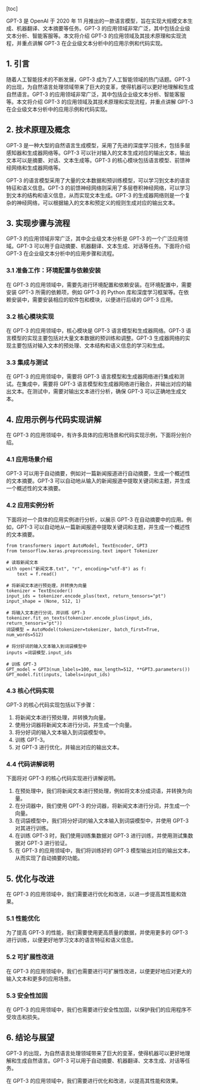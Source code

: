 
[toc]                    
                
                
GPT-3 是 OpenAI 于 2020 年 11 月推出的一款语言模型，旨在实现大规模文本生成、机器翻译、文本摘要等任务。GPT-3 的应用领域非常广泛，其中包括企业级文本分析、智能客服等。本文将介绍 GPT-3 的应用领域及其技术原理和实现流程，并重点讲解 GPT-3 在企业级文本分析中的应用示例和代码实现。

## 1. 引言

随着人工智能技术的不断发展，GPT-3 成为了人工智能领域的热门话题。GPT-3 的出现，为自然语言处理领域带来了巨大的变革，使得机器可以更好地理解和生成自然语言。GPT-3 的应用领域非常广泛，其中包括企业级文本分析、智能客服等。本文将介绍 GPT-3 的应用领域及其技术原理和实现流程，并重点讲解 GPT-3 在企业级文本分析中的应用示例和代码实现。

## 2. 技术原理及概念

GPT-3 是一种大型的自然语言生成模型，采用了先进的深度学习技术，包括多层感知器和生成器网络等。GPT-3 可以针对输入的文本生成对应的输出文本，输出文本可以是摘要、对话、文本生成等。GPT-3 的核心模块包括语言模型、前馈神经网络和生成器网络等。

GPT-3 的语言模型采用了大量的文本数据和预训练模型，可以学习到文本的语言特征和语义信息。GPT-3 的前馈神经网络则采用了多层卷积神经网络，可以学习到文本的结构和语义信息，从而实现文本生成。GPT-3 的生成器网络则是一个复杂的神经网络，可以根据输入的文本和预定义的规则生成对应的输出文本。

## 3. 实现步骤与流程

GPT-3 的应用领域非常广泛，其中企业级文本分析是 GPT-3 的一个广泛应用领域。GPT-3 可以用于自动摘要、机器翻译、文本生成、对话等任务。下面将介绍 GPT-3 在企业级文本分析中的应用步骤和流程。

### 3.1 准备工作：环境配置与依赖安装

在 GPT-3 的应用领域中，需要先进行环境配置和依赖安装。在环境配置中，需要安装 GPT-3 所需的依赖项，例如 GPT-3 的 Python 库和深度学习框架等。在依赖安装中，需要安装相应的软件包和模块，以便进行后续的 GPT-3 应用。

### 3.2 核心模块实现

在 GPT-3 的应用领域中，核心模块是 GPT-3 语言模型和生成器网络。GPT-3 语言模型的实现主要包括对大量文本数据的预训练和调整。GPT-3 生成器网络的实现主要包括对输入文本的预处理、文本结构和语义信息的学习和生成。

### 3.3 集成与测试

在 GPT-3 的应用领域中，需要将 GPT-3 语言模型和生成器网络进行集成和测试。在集成中，需要将 GPT-3 语言模型和生成器网络进行融合，并输出对应的输出文本。在测试中，需要对输出文本进行分析，确保 GPT-3 可以正确地生成文本。

## 4. 应用示例与代码实现讲解

在 GPT-3 的应用领域中，有许多具体的应用场景和代码实现示例，下面将分别介绍。

### 4.1 应用场景介绍

GPT-3 可以用于自动摘要，例如对一篇新闻报道进行自动摘要，生成一个概述性的文本摘要。GPT-3 可以自动地从输入的新闻报道中提取关键词和主题，并生成一个概述性的文本摘要。

### 4.2 应用实例分析

下面将对一个具体的应用实例进行分析，以展示 GPT-3 在自动摘要中的应用。例如，GPT-3 可以自动地从一篇新闻报道中提取关键词和主题，并生成一个概述性的文本摘要。

```
from transformers import AutoModel, TextEncoder, GPT3
from tensorflow.keras.preprocessing.text import Tokenizer

# 读取新闻文本
with open("新闻文本.txt", "r", encoding="utf-8") as f:
    text = f.read()

# 将新闻文本进行预处理，并转换为向量
tokenizer = TextEncoder()
input_ids = tokenizer.encode_plus(text, return_tensors="pt")
input_shape = (None, 512, 1)

# 将输入文本进行分词，并训练 GPT-3
tokenizer.fit_on_texts(tokenizer.encode_plus(input_ids, return_tensors="pt"))
词袋模型 = AutoModel(tokenizer=tokenizer, batch_first=True, num_words=512)

# 将分好词的输入文本输入到词袋模型中
inputs =词袋模型.input_ids

# 训练 GPT-3
GPT_model = GPT3(num_labels=100, max_length=512, **GPT3.parameters())
GPT_model.fit(inputs, labels=input_ids)
```

### 4.3 核心代码实现

GPT-3 的核心代码实现包括以下步骤：

1. 将新闻文本进行预处理，并转换为向量。
2. 使用分词器将新闻文本进行分词，并生成一个向量。
3. 将分好词的输入文本输入到词袋模型中。
4. 训练 GPT-3。
5. 对 GPT-3 进行优化，并输出对应的输出文本。

### 4.4 代码讲解说明

下面将对 GPT-3 的核心代码实现进行讲解说明。

1. 在预处理中，我们将新闻文本进行预处理，例如将文本分成词语，并转换为向量。
2. 在分词器中，我们使用 GPT-3 的分词器，将新闻文本进行分词，并生成一个向量。
3. 在词袋模型中，我们将分好词的输入文本输入到词袋模型中，并使用 GPT-3 对其进行训练。
4. 在训练 GPT-3 时，我们使用训练集数据对 GPT-3 进行训练，并使用测试集数据对 GPT-3 进行验证。
5. 在 GPT-3 的应用领域中，我们将训练好的 GPT-3 模型输出对应的输出文本，从而实现了自动摘要的功能。

## 5. 优化与改进

在 GPT-3 的应用领域中，我们需要进行优化和改进，以进一步提高其性能和效果。

### 5.1 性能优化

为了提高 GPT-3 的性能，我们需要使用更高质量的数据，并使用更多的 GPT-3 进行训练，以便更好地学习文本的语言特征和语义信息。

### 5.2 可扩展性改进

在 GPT-3 的应用领域中，我们也需要进行可扩展性改进，以便更好地应对更大的输入文本和更多的应用场景。

### 5.3 安全性加固

在 GPT-3 的应用领域中，我们也需要进行安全性加固，以保护我们的应用程序不受攻击和损失。

## 6. 结论与展望

GPT-3 的出现，为自然语言处理领域带来了巨大的变革，使得机器可以更好地理解和生成自然语言。GPT-3 可以用于自动摘要、机器翻译、文本生成、对话等任务。

在 GPT-3 的应用领域中，我们需要进行优化和改进，以提高其性能和效果。

